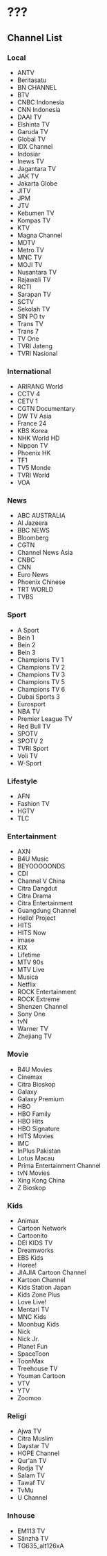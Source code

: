 # ???
## Channel List
### Local
* ANTV
* Beritasatu
* BN CHANNEL
* BTV
* CNBC Indonesia
* CNN Indonesia
* DAAI TV
* Elshinta TV
* Garuda TV
* Global TV
* IDX Channel
* Indosiar
* Inews TV
* Jagantara TV
* JAK TV
* Jakarta Globe
* JITV
* JPM
* JTV
* Kebumen TV
* Kompas TV
* KTV
* Magna Channel
* MDTV
* Metro TV
* MNC TV
* MOJI TV
* Nusantara TV
* Rajawali TV
* RCTI
* Sarapan TV
* SCTV
* Sekolah TV
* SIN PO tv
* Trans TV
* Trans 7
* TV One
* TVRI Jateng
* TVRI Nasional
### International
* ARIRANG World
* CCTV 4
* CETV 1
* CGTN Documentary
* DW TV Asia
* France 24
* KBS Korea
* NHK World HD
* Nippon TV
* Phoenix HK
* TF1
* TV5 Monde
* TVRI World
* VOA
### News
* ABC AUSTRALIA
* Al Jazeera
* BBC NEWS
* Bloomberg
* CGTN
* Channel News Asia
* CNBC
* CNN
* Euro News
* Phoenix Chinese
* TRT WORLD
* TVBS
### Sport
* A Sport
* Bein 1
* Bein 2
* Bein 3
* Champions TV 1
* Champions TV 2
* Champions TV 3
* Champions TV 5
* Champions TV 6
* Dubai Sports 3
* Eurosport
* NBA TV
* Premier League TV
* Red Bull TV
* SPOTV
* SPOTV 2
* TVRI Sport
* Voli TV
* W-Sport
### Lifestyle
* AFN
* Fashion TV
* HGTV
* TLC
### Entertainment
* AXN
* B4U Music
* BEYOOOOONDS
* CDI
* Channel V China
* Citra Dangdut
* Citra Drama
* Citra Entertainment
* Guangdung Channel
* Hello! Project
* HITS
* HITS Now
* imase
* KIX
* Lifetime
* MTV 90s
* MTV Live
* Musica
* Netflix
* ROCK Entertainment
* ROCK Extreme
* Shenzen Channel
* Sony One
* tvN
* Warner TV
* Zhejiang TV
### Movie
* B4U Movies
* Cinemax
* Citra Bioskop
* Galaxy
* Galaxy Premium
* HBO
* HBO Family
* HBO Hits
* HBO Signature
* HITS Movies
* IMC
* InPlus Pakistan
* Lotus Macau
* Prima Entertainment Channel
* tvN Movies
* Xing Kong China
* Z Bioskop
### Kids
* Animax
* Cartoon Network
* Cartoonito
* DEI KIDS TV
* Dreamworks
* EBS Kids
* Horee!
* JIAJIA Cartoon Channel
* Kartoon Channel
* Kids Station Japan
* Kids Zone Plus
* Love Live!
* Mentari TV
* MNC Kids
* Moonbug Kids
* Nick
* Nick Jr.
* Planet Fun
* SpaceToon
* ToonMax
* Treehouse TV
* Youman Cartoon
* VTV
* YTV
* Zoomoo
### Religi
* Ajwa TV
* Citra Muslim
* Daystar TV
* HOPE Channel
* Qur'an TV
* Rodja TV
* Salam TV
* Tawaf TV
* TvMu
* U Channel
### Inhouse
* EM113 TV
* Sǎnzhà TV
* TG635_alt126xA
